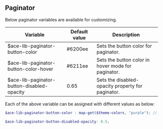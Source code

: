 ## Paginator
Below paginator variables are available for customizing.

| Variable                                      | Default value    | Description                                       |
| ----------------------------------------------|----------------- |---------------------------------------------------|
| $ace-lib-paginator-button-color               | #6200ee          | Sets the button color for paginator.              |
| $ace-lib-paginator-button-color-hover         | #6211ee          | Sets the button color in hover mode for paginator.|
| $ace-lib-paginator-button-disabled-opacity    | 0.65             | Sets the disabled-opacity property for paginator. |

Each of the above variable can be assigned with different values as below:
```scss
$ace-lib-paginator-button-color : map-get($theme-colors, "purple"); // This map color must be present in the $theme-colors map.

$ace-lib-paginator-button-disabled-opacity: 0.5;
```
